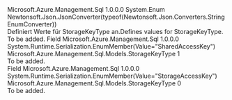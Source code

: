 <Type Name="StorageKeyType" FullName="Microsoft.Azure.Management.Sql.Models.StorageKeyType">
  <TypeSignature Language="C#" Value="public enum StorageKeyType" />
  <TypeSignature Language="ILAsm" Value=".class public auto ansi sealed StorageKeyType extends System.Enum" />
  <TypeSignature Language="DocId" Value="T:Microsoft.Azure.Management.Sql.Models.StorageKeyType" />
  <TypeSignature Language="VB.NET" Value="Public Enum StorageKeyType" />
  <TypeSignature Language="F#" Value="type StorageKeyType = " />
  <AssemblyInfo>
    <AssemblyName>Microsoft.Azure.Management.Sql</AssemblyName>
    <AssemblyVersion>1.0.0.0</AssemblyVersion>
  </AssemblyInfo>
  <Base>
    <BaseTypeName>System.Enum</BaseTypeName>
  </Base>
  <Attributes>
    <Attribute>
      <AttributeName>Newtonsoft.Json.JsonConverter(typeof(Newtonsoft.Json.Converters.StringEnumConverter))</AttributeName>
    </Attribute>
  </Attributes>
  <Docs>
    <summary>
            <span data-ttu-id="0b3f2-101">Definiert Werte für StorageKeyType an.</span><span class="sxs-lookup"><span data-stu-id="0b3f2-101">Defines values for StorageKeyType.</span></span>
            </summary>
    <remarks>To be added.</remarks>
  </Docs>
  <Members>
    <Member MemberName="SharedAccessKey">
      <MemberSignature Language="C#" Value="SharedAccessKey" />
      <MemberSignature Language="ILAsm" Value=".field public static literal valuetype Microsoft.Azure.Management.Sql.Models.StorageKeyType SharedAccessKey = int32(1)" />
      <MemberSignature Language="DocId" Value="F:Microsoft.Azure.Management.Sql.Models.StorageKeyType.SharedAccessKey" />
      <MemberSignature Language="VB.NET" Value="SharedAccessKey" />
      <MemberSignature Language="F#" Value="SharedAccessKey = 1" Usage="Microsoft.Azure.Management.Sql.Models.StorageKeyType.SharedAccessKey" />
      <MemberType>Field</MemberType>
      <AssemblyInfo>
        <AssemblyName>Microsoft.Azure.Management.Sql</AssemblyName>
        <AssemblyVersion>1.0.0.0</AssemblyVersion>
      </AssemblyInfo>
      <Attributes>
        <Attribute>
          <AttributeName>System.Runtime.Serialization.EnumMember(Value="SharedAccessKey")</AttributeName>
        </Attribute>
      </Attributes>
      <ReturnValue>
        <ReturnType>Microsoft.Azure.Management.Sql.Models.StorageKeyType</ReturnType>
      </ReturnValue>
      <MemberValue>1</MemberValue>
      <Docs>
        <summary>To be added.</summary>
      </Docs>
    </Member>
    <Member MemberName="StorageAccessKey">
      <MemberSignature Language="C#" Value="StorageAccessKey" />
      <MemberSignature Language="ILAsm" Value=".field public static literal valuetype Microsoft.Azure.Management.Sql.Models.StorageKeyType StorageAccessKey = int32(0)" />
      <MemberSignature Language="DocId" Value="F:Microsoft.Azure.Management.Sql.Models.StorageKeyType.StorageAccessKey" />
      <MemberSignature Language="VB.NET" Value="StorageAccessKey" />
      <MemberSignature Language="F#" Value="StorageAccessKey = 0" Usage="Microsoft.Azure.Management.Sql.Models.StorageKeyType.StorageAccessKey" />
      <MemberType>Field</MemberType>
      <AssemblyInfo>
        <AssemblyName>Microsoft.Azure.Management.Sql</AssemblyName>
        <AssemblyVersion>1.0.0.0</AssemblyVersion>
      </AssemblyInfo>
      <Attributes>
        <Attribute>
          <AttributeName>System.Runtime.Serialization.EnumMember(Value="StorageAccessKey")</AttributeName>
        </Attribute>
      </Attributes>
      <ReturnValue>
        <ReturnType>Microsoft.Azure.Management.Sql.Models.StorageKeyType</ReturnType>
      </ReturnValue>
      <MemberValue>0</MemberValue>
      <Docs>
        <summary>To be added.</summary>
      </Docs>
    </Member>
  </Members>
</Type>